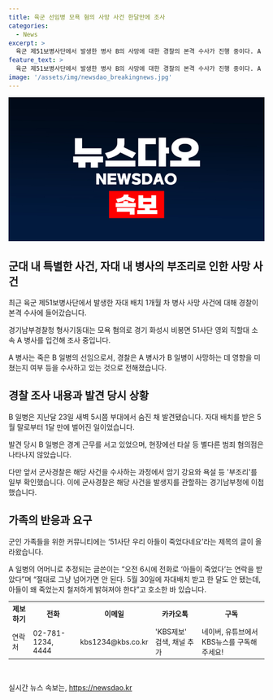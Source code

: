 ```yaml
---
title: 육군 선임병 모욕 혐의 사망 사건 한달만에 조사
categories:
  - News
excerpt: >
  육군 제51보병사단에서 발생한 병사 B의 사망에 대한 경찰의 본격 수사가 진행 중이다. A 병사가 모욕 혐의로 입건되었으며, B의 사망과의 연관성을 조사 중이다. 경찰은 타살 등의 범죄 혐의는 없지만, 군사경찰은 암기 강요와 욕설 등 부조리를 확인한 후 해당 사건을 경기남부청에 이첩했다. 또한, 군인 가족들을 위한 커뮤니티에는 사망에 대한 글이 올라와 사건에 대한 호소가 나타나고 있다. 자세한 내용은 KBS뉴스에서 확인할 수 있다.
feature_text: >
  육군 제51보병사단에서 발생한 병사 B의 사망에 대한 경찰의 본격 수사가 진행 중이다. A 병사가 모욕 혐의로 입건되었으며, B의 사망과의 연관성을 조사 중이다. 경찰은 타살 등의 범죄 혐의는 없지만, 군사경찰은 암기 강요와 욕설 등 부조리를 확인한 후 해당 사건을 경기남부청에 이첩했다. 또한, 군인 가족들을 위한 커뮤니티에는 사망에 대한 글이 올라와 사건에 대한 호소가 나타나고 있다. 자세한 내용은 KBS뉴스에서 확인할 수 있다.
image: '/assets/img/newsdao_breakingnews.jpg'
---
```


<p><img src="/assets/img/newsdao_breakingnews.jpg" alt="ranknews 속보" /></p>

<h2 data-ke-size="size26">군대 내 특별한 사건, 자대 내 병사의 부조리로 인한 사망 사건</h2>

<p data-ke-size="size16">최근 육군 제51보병사단에서 발생한 자대 배치 1개월 차 병사 사망 사건에 대해 경찰이 본격 수사에 들어갔습니다.</p>

<p data-ke-size="size16">경기남부경찰청 형사기동대는 모욕 혐의로 경기 화성시 비봉면 51사단 영외 직할대 소속 A 병사를 입건해 조사 중입니다.</p>

<p data-ke-size="size16">A 병사는 죽은 B 일병의 선임으로서, 경찰은 A 병사가 B 일병이 사망하는 데 영향을 미쳤는지 여부 등을 수사하고 있는 것으로 전해졌습니다.</p>

<h2 data-ke-size="size26">경찰 조사 내용과 발견 당시 상황</h2>

<p data-ke-size="size16">B 일병은 지난달 23일 새벽 5시쯤 부대에서 숨진 채 발견됐습니다. 자대 배치를 받은 5월 말로부터 1달 만에 벌어진 일이었습니다.</p>

<p data-ke-size="size16">발견 당시 B 일병은 경계 근무를 서고 있었으며, 현장에선 타살 등 별다른 범죄 혐의점은 나타나지 않았습니다.</p>

<p data-ke-size="size16">다만 앞서 군사경찰은 해당 사건을 수사하는 과정에서 암기 강요와 욕설 등 '부조리'를 일부 확인했습니다. 이에 군사경찰은 해당 사건을 발생지를 관할하는 경기남부청에 이첩했습니다.</p>

<h2 data-ke-size="size26">가족의 반응과 요구</h2>

<p data-ke-size="size16">군인 가족들을 위한 커뮤니티에는 ‘51사단 우리 아들이 죽었다네요’라는 제목의 글이 올라왔습니다.</p>

<p data-ke-size="size16">A 일병의 어머니로 추정되는 글쓴이는 “오전 6시에 전화로 ‘아들이 죽었다’는 연락을 받았다”며 “절대로 그냥 넘어가면 안 된다. 5월 30일에 자대배치 받고 한 달도 안 됐는데, 아들이 왜 죽었는지 철저하게 밝혀져야 한다”고 호소한 바 있습니다.</p>

<table>
    <tr>
        <th>제보하기</th>
        <th>전화</th>
        <th>이메일</th>
        <th>카카오톡</th>
        <th>구독</th>
    </tr>
    <tr>
        <td>연락처</td>
        <td>02-781-1234, 4444</td>
        <td>kbs1234@kbs.co.kr</td>
        <td>'KBS제보' 검색, 채널 추가</td>
        <td>네이버, 유튜브에서 KBS뉴스를 구독해주세요!</td>
    </tr>
</table>

<p data-ke-size="size16">&nbsp;</p>
실시간 뉴스 속보는, <a href="https://newsdao.kr" rel="dofollow">https://newsdao.kr</a>


